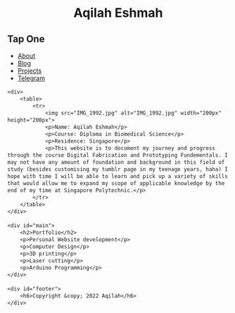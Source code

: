 
<html>
 <head>
 	<title>Aqilah's Website</title>
 	<link rel="stylesheet" type="text/css" href="index5.css"/>
 	<style>
 		h1 {
 			text-align: center;
 		}
 	</style>
 </head>

 <body>
  	<div id="container">
 		<div id="header">
 			<h1>Aqilah Eshmah</h1>
 	</div>
 	<div id="content">
 		<div id="nav">
 			<h2>Tap One</h2>
 			<ul>
 				<li><a class="selected" href="index6.html">About</a></li>
 				<li><a href="index8.html">Blog</a></li>
 				<li><a href="index71.html">Projects</a></li>
 				<li><a href="https://t.me/aqilable">Telegram</a></li>
 			</ul>
 	</div>

 	<div>
 		<table>
 			<tr>
 				<img src="IMG_1992.jpg" alt="IMG_1992.jpg" width="200px" height="200px">
 				<p>Name: Aqilah Eshmah</p>
				<p>Course: Diploma in Biomedical Science</p>
				<p>Residence: Singapore</p>
				<p>This website is to document my journey and progress through the course Digital Fabrication and Prototyping Fundementals. I may not have any amount of foundation and background in this field of study (besides customising my tumblr page in my teenage years, haha) I hope with time I will be able to learn and pick up a variety of skills that would allow me to expand my scope of applicable knowledge by the end of my time at Singapore Polytechnic.</p>
			</tr>
		</table>
	</div>

 	<div id="main">
 		<h2>Portfolio</h2>
 		<p>Personal Website development</p>
 		<p>Computer Design</p>
 		<p>3D printing</p>
 		<p>Laser cutting</p>
		<p>Arduino Programming</p>
 	</div>

 	<div id="footer">
 		<h6>Copyright &copy; 2022 Aqilah</h6>
 	</div>
</html>
